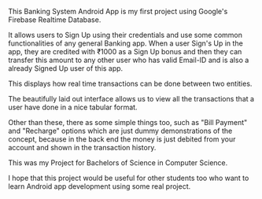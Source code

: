 This Banking System Android App is my first project using Google's Firebase Realtime Database.

It allows users to Sign Up using their credentials and use some common functionalities of any general Banking app. 
When a user Sign's Up in the app, they are credited with ₹1000 as a Sign Up bonus and then they can transfer this amount to any other user who has valid Email-ID and is also a already Signed Up user of this app.

This displays how real time transactions can be done between two entities.

The beautifully laid out interface allows us to view all the transactions that a user have done in a nice tabular format.

Other than these, there as some simple things too, such as "Bill Payment" and "Recharge" options which are just dummy demonstrations of the concept, because in the back end the money is just debited from your account and shown in the transaction history.

This was my Project for Bachelors of Science in Computer Science.

I hope that this project would be useful for other students too who want to learn Android app development using some real project.
